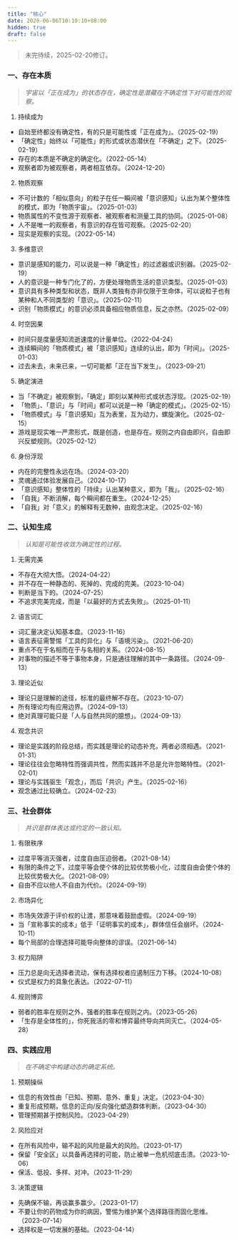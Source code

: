 ```yaml
---
title: "核心"
date: 2020-06-06T10:10:10+08:00
hidden: true
draft: false
---
```

> 未完待续，2025-02-20修订。

### 一、存在本质
> *宇宙以「正在成为」的状态存在，确定性是潜藏在不确定性下对可能性的观察。*
1. 持续成为
- 自始至终都没有确定性，有的只是可能性或「正在成为」。（2025-02-19）
- 「确定性」始终以「可能性」的形式或状态潜伏在「不确定」之下。（2025-02-19）
- 存在的本质是不确定的确定化。（2022-05-14）
- 观察者即为被观察者，两者相互依存。（2024-12-20）

2. 物质观察
- 不可计数的「相似意向」的粒子在任一瞬间被「意识感知」认出为某个整体性的模式，即为「物质宇宙」。（2025-01-03）
- 物质属性的不变性源于观察者、被观察者和测量工具的协同。（2025-01-08）
- 人不是唯一的观察者，有意识的存在皆可观察。（2025-02-20）
- 现实是观察的实现。（2022-05-14）

3. 多维意识
- 意识是感知的能力，可以说是一种「确定性」的过滤器或识别器。（2025-02-19）
- 人的意识是一种专门化了的，方便处理物质生活的意识类型。（2025-01-03）
- 意识具有多种类型和状态，既非人类独有亦非仅限于生命体，可以说粒子也有某种和人不同类型的「意识」。（2025-02-11）
- 识别「物质模式」的意识必须具备相应物质信息，反之亦然。（2025-02-09）

4. 时空因果
- 时间只是度量感知流逝速度的计量单位。（2022-04-24）
- 连续瞬间的「物质模式」被「意识感知」连续的认出，即为「时间」。（2025-01-03）
- 过去未去，未来已来，一切可能都「正在当下发生」。（2023-09-21）

5. 确定演进
- 当「不确定」被观察到，「确定」即刻以某种形式或状态浮现。（2025-02-19）
- 「物质」、「意识」与「时间」都可以说是一种「确定的模式」。（2025-02-15）
- 「物质模式」与「意识感知」互为表里，互为动力，螺旋演化。（2025-02-15）
- 游戏是现实唯一严肃形式，既是创造，也是存在。规则之内自由即兴，自由即兴反塑规则。（2025-02-12）

6. 身份浮现
- 内在的完整性永远在场。（2024-03-20）
- 灵魂通过体验发展自己。（2024-10-17）
- 「意识感知」整体性的「持续」认出某种意义，即为「我」。（2025-02-16）
- 「自我」不断消解，每个瞬间都在重生。（2024-12-25）
- 「自我」对「意义」的解释有无数种，由观念决定。（2025-02-16）

### 二、认知生成
> *认知是可能性收敛为确定性的过程。*
1. 无需完美
- 不存在大彻大悟。（2024-04-22）
- 并不存在一种静态的、死掉的、完成的完美。（2023-10-04）
- 判断是当下的。（2024-07-25）
- 不追求完美完成，而是「以最好的方式去失败」。（2025-01-11）

2. 语言词汇
- 词汇量决定认知基本盘。（2023-11-16）
- 语言表征需警惕「工具的异化」与「语境污染」。（2021-06-20）
- 重点不在于名相而在于与名相的关系。（2024-08-15）
- 对事物的描述不等于事物本身，只是通往理解的其中一条路径。（2024-09-13）

3. 理论近似
- 理论只是理解的途径，标准的最终解不存在。（2023-10-07）
- 所有理论均有应用边界。（2024-09-13）
- 绝对真理可能只是「人与自然共同的臆想」。（2024-09-13）

4. 观念共识
- 理论是实践的阶段总结，而实践是理论的动态补充，两者必须相遇。（2021-01-31）
- 理论往往会忽略特性而强调共性，然而实践并不总是允许忽略特性。（2021-02-01）
- 理论与实践驱生「观念」，而后「共识」产生。（2025-02-16）
- 观念通过比较确立。（2024-02-23）

### 三、社会群体
> *共识是群体表达或约定的一致认知。*
1. 有限秩序
- 过度平等消灭强者，过度自由压迫弱者。（2021-08-14）
- 有限的条件之下，过度平等会使个体的比较优势极小化，过度自由会使个体的比较优势极大化。（2021-08-09）
- 自由不应以他人不自由为代价。（2024-09-19）

2. 市场异化
- 市场失效源于评价权的让渡，那意味着鼓励虚假。（2024-09-19）
- 当「宣称事实的成本」低于「证明事实的成本」，群体信任会崩坏。（2024-10-11）
- 每个局部的合理选择可能导向整体的谬误。（2021-06-14）

3. 权力陷阱
- 压力总是向无选择者流动，保有选择权者应遏制压力下移。（2024-10-08）
- 仪式是权力的具象化表达。（2022-07-11）

4. 规则博弈
- 弱者的胜率在规则之外，强者的胜率在规则之内。（2023-05-26）
- 「生存是全体性的」，你死我活的零和博弈最终导向共同灭亡。（2024-05-28）

### 四、实践应用
> *在不确定中构建动态的确定系统。*
1. 预期操纵
- 信息的有效性由「已知、预期、意外、重复」决定。（2023-04-30）
- 重复形成预期，信息的正向/反向强化塑造群体判断。（2023-04-30）
- 管理预期甚于控制风险。（2023-04-29）

2. 风险应对
- 在所有风险中，输不起的风险是最大的风险。（2023-01-17）
- 保留「安全区」以具备再选择的可能，防止被单一危机彻底击溃。（2023-10-06）
- 保活、低投、多样、对冲。（2023-11-29）

3. 决策逻辑
- 先确保不输，再谈赢多赢少。（2023-01-17）
- 不要让你的药物成为你的病因，警惕为维护某个选择路径而固化思维。（2023-07-14）
- 选择权是一切发展的基础。（2023-04-14）